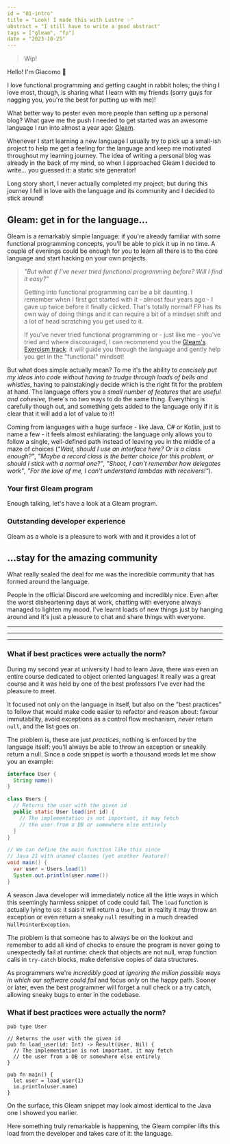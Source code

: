 ```yaml
---
id = "01-intro"
title = "Look! I made this with Lustre ✨"
abstract = "I still have to write a good abstract"
tags = ["gleam", "fp"]
date = "2023-10-25"
---
```


> Wip!

Hello! I'm Giacomo 👋

I love functional programming and getting caught in rabbit holes; the thing I
love most, though, is sharing what I learn with my friends (sorry guys for
nagging you, you're the best for putting up with me)!

What better way to pester even more people than setting up a personal blog?
What gave me the push I needed to get started was an awesome language I run into
almost a year ago: [Gleam](https://gleam.run).

Whenever I start learning a new language I usually try to pick up a small-ish
project to help me get a feeling for the language and keep me motivated
throughout my learning journey.
The idea of writing a personal blog was already in the back of my mind, so when
I approached Gleam I decided to write... you guessed it: a static site
generator!

Long story short, I never actually completed my project; but during this journey
I fell in love with the language and its community and I decided to stick
around!

## Gleam: get in for the language...

Gleam is a remarkably simple language: if you're already familiar with some
functional programming concepts, you'll be able to pick it up in no time.
A couple of evenings could be enough for you to learn all there is to the core
language and start hacking on your own projects.

> _"But what if I've never tried functional programming before?_
> _Will I find it easy?"_
>
> Getting into functional programming can be a bit daunting.
> I remember when I first got started with it - almost four years ago - I
> gave up twice before it finally clicked.
> That's totally normal! FP has its own way of doing things and it can require a
> bit of a mindset shift and a lot of head scratching you get used to it.
>
> If you've never tried functional programming or - just like me - you've tried
> and where discouraged, I can recommend you the
> [Gleam's Exercism track](https://exercism.org/tracks/gleam/concepts): it will
> guide you through the language and gently help you get in the "functional"
> mindset!

But what does simple actually mean? To me it's the ability to _concisely put my_
_ideas into code without having to trudge through loads of bells and whistles,_
having to painstakingly decide which is the right fit for the problem at
hand.
The language offers you a _small number of features_ that are _useful and cohesive,_
there's no two ways to do the same thing.
Everything is carefully though out, and something gets added to the
language only if it is clear that it will add a lot of value to it!

Coming from languages with a huge surface - like Java, C# or Kotlin, just to
name a few - it feels almost exhilarating: the language only allows you to
follow a single, well-defined path instead of leaving you in the middle of a
maze of choices
(_"Wait, should I use an interface here? Or is a class enough?"_,
_"Maybe a record class is the better choice for this problem, or should I stick with a normal one?"_,
_"Shoot, I can't remember how delegates work"_,
_"For the love of me, I can't understand lambdas with receivers!"_).

### Your first Gleam program

Enough talking, let's have a look at a Gleam program.

### Outstanding developer experience

Gleam as a whole is a pleasure to work with and it provides a lot of 

## ...stay for the amazing community

What really sealed the deal for me was the incredible community that has formed
around the language.

People in the official Discord are welcoming and incredibly nice.
Even after the worst disheartening days at work, chatting with everyone always
managed to lighten my mood.
I've learnt loads of new things just by hanging around and it's just a pleasure
to chat and share things with everyone.


--------------------------------------------------------------------------------
--------------------------------------------------------------------------------
--------------------------------------------------------------------------------


### What if best practices were actually the norm?

During my second year at university I had to learn Java, there was even an entire
course dedicated to object oriented languages! It really was a great course
and it was held by one of the best professors I've ever had the pleasure to meet.

It focused not only on the language in itself, but also on the "best practices"
to follow that would make code easier to refactor and reason about: favour
immutability, avoid exceptions as a control flow mechanism,
_never_ return `null`, and the list goes on.

The problem is, these are just _practices_, nothing is enforced by the language
itself: you'll always be able to throw an exception or sneakily return a null.
Since a code snippet is worth a thousand words let me show you an example:

```java
interface User {
  String name()
}

class Users {
  // Returns the user with the given id
  public static User load(int id) {
    // The implementation is not important, it may fetch
    // the user from a DB or somewhere else entirely
  }
}

// We can define the main function like this since
// Java 21 with unamed classes (yet another feature)!
void main() {
  var user = Users.load(1)
  System.out.println(user.name())
}
```

A season Java developer will immediately notice all the little ways in which
this seemingly harmless snippet of code could fail. The `load` function is
actually lying to us: it sais it will return a `User`, but in reality it may
throw an exception or even return a sneaky `null` resulting in a much dreaded
`NullPointerException`.

The problem is that someone has to always be on the lookout and remember to add
all kind of checks to ensure the program is never going to unexpectedly fail at
runtime: check that objects are not null, wrap function calls in `try-catch`
blocks, make defensive copies of data structures.

As programmers we're _incredibly good at ignoring the milion possible ways in_
_which our software could fail_ and focus only on the happy path. Sooner or
later, even the best programmer will forget a null check or a try catch,
allowing sneaky bugs to enter in the codebase.

### What if best practices were actually the norm?

```gleam
pub type User

// Returns the user with the given id
pub fn load_user(id: Int) -> Result(User, Nil) {
  // The implementation is not important, it may fetch
  // the user from a DB or somewhere else entirely
}

pub fn main() {
  let user = load_user(1)
  io.println(user.name)
}
```

On the surface, this Gleam snippet may look almost identical to the Java one I
showed you earlier.

Here something truly remarkable is happening, the Gleam compiler lifts this load
from the developer and takes care of it: the language.
